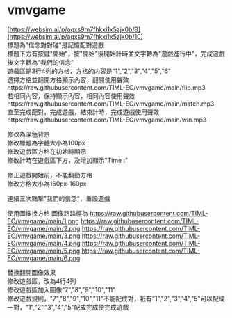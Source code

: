 # vmvgame

[https://websim.ai/p/aqxs9m7fhkxi1x5zjx0b/8](https://websim.ai/p/aqxs9m7fhkxi1x5zjx0b/10)  
標題為"信念對對碰"是記憶配對遊戲  
標題下方有按鍵"開始"，按"開始"後開始計時並文字轉為"遊戲進行中"，完成遊戲後文字轉為"我們的信念"  
遊戲區是3行4列的方格，方格的内容是"1","2","3","4","5","6"  
選擇方格並翻開方格顯示內容，翻開使用聲效https://raw.githubusercontent.com/TIML-EC/vmvgame/main/flip.mp3  
若相同內容，保持顯示內容，相同內容使用聲效https://raw.githubusercontent.com/TIML-EC/vmvgame/main/match.mp3  
直至完成配對，完成遊戲，結束計時，完成遊戲使用聲效https://raw.githubusercontent.com/TIML-EC/vmvgame/main/win.mp3  

修改為深色背景  
修改標題為字體大小為100px  
修改遊戲區方格在初始時顯示  
修改計時在遊戲區下方，及增加顯示"Time :"  

修正遊戲開始前，不能翻動方格  
修改方格大小為160px-160px  

連續三次點撃"我們的信念"，重設遊戲  

使用圖像换方格
圖像路路徑為
https://raw.githubusercontent.com/TIML-EC/vmvgame/main/1.png
https://raw.githubusercontent.com/TIML-EC/vmvgame/main/2.png
https://raw.githubusercontent.com/TIML-EC/vmvgame/main/3.png
https://raw.githubusercontent.com/TIML-EC/vmvgame/main/4.png
https://raw.githubusercontent.com/TIML-EC/vmvgame/main/5.png
https://raw.githubusercontent.com/TIML-EC/vmvgame/main/6.png

替換翻開圖像效果  
修改遊戲區，改為4行4列  
修改遊戲區加入圖像"7","8","9","10","11"  
修改遊戲規則，"7","8","9","10","11"不能配成對，衹有"1","2","3","4","5"可以配成一對，"1","2","3","4","5"配成完成便完成遊戲  
